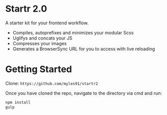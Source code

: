 # Startr 2.0
A starter kit for your frontend workflow.

- Compiles, autoprefixes and minimizes your modular Scss
- Uglifys and concats your JS
- Compresses your images
- Generates a BrowserSync URL for you to access with live reloading

# Getting Started
Clone: `https://github.com/myles91/startr2`

Once you have cloned the repo, navigate to the directory via cmd and run:

``` bash 
npm install
gulp